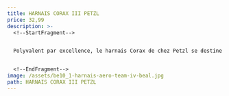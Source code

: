 ```yaml
---
title: HARNAIS CORAX III PETZL
price: 32,99
description: >-
  <!--StartFragment-->


  Polyvalent par excellence, le harnais Corax de chez Petzl se destine aux utilisateurs recherchant facilité d'utilisation et confort pour la pratique de l'escalade, de l'alpinisme ou de la via ferrata. En résumé , un harnais facile à utiliser et confortable destiné au plus grand nombre.


  <!--EndFragment-->
image: /assets/be10_1-harnais-aero-team-iv-beal.jpg
path: HARNAIS CORAX III PETZL
---
```

